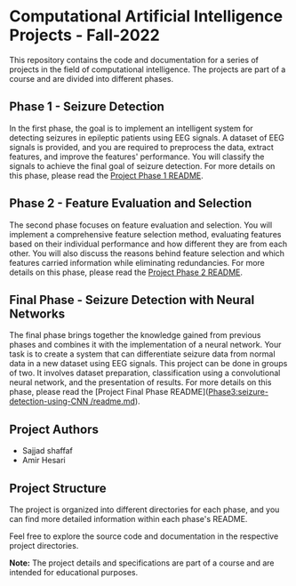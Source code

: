 # Computational Artificial Intelligence Projects - Fall-2022

This repository contains the code and documentation for a series of projects in the field of computational intelligence. The projects are part of a course and are divided into different phases.

## Phase 1 - Seizure Detection

In the first phase, the goal is to implement an intelligent system for detecting seizures in epileptic patients using EEG signals. A dataset of EEG signals is provided, and you are required to preprocess the data, extract features, and improve the features' performance. You will classify the signals to achieve the final goal of seizure detection. For more details on this phase, please read the [Project Phase 1 README](/Phase1:Feature-Extraction-and-classification/readme.md).

## Phase 2 - Feature Evaluation and Selection

The second phase focuses on feature evaluation and selection. You will implement a comprehensive feature selection method, evaluating features based on their individual performance and how different they are from each other. You will also discuss the reasons behind feature selection and which features carried information while eliminating redundancies. For more details on this phase, please read the [Project Phase 2 README]([phase2/README.md](https://github.com/sajad002/CAI-Fall-2022/blob/main/Phase2%3Afeature-Selection-and-improving-classification-using-clustering/readme.md)).

## Final Phase - Seizure Detection with Neural Networks

The final phase brings together the knowledge gained from previous phases and combines it with the implementation of a neural network. Your task is to create a system that can differentiate seizure data from normal data in a new dataset using EEG signals. This project can be done in groups of two. It involves dataset preparation, classification using a convolutional neural network, and the presentation of results. For more details on this phase, please read the [Project Final Phase README]([Phase3:seizure-detection-using-CNN
/readme.md](https://github.com/sajad002/CAI-Fall-2022/blob/main/Phase3%3Aseizure-detection-using-CNN/readme.md)).

## Project Authors

- Sajjad shaffaf
- Amir Hesari

## Project Structure

The project is organized into different directories for each phase, and you can find more detailed information within each phase's README.

Feel free to explore the source code and documentation in the respective project directories.

**Note:** The project details and specifications are part of a course and are intended for educational purposes.

